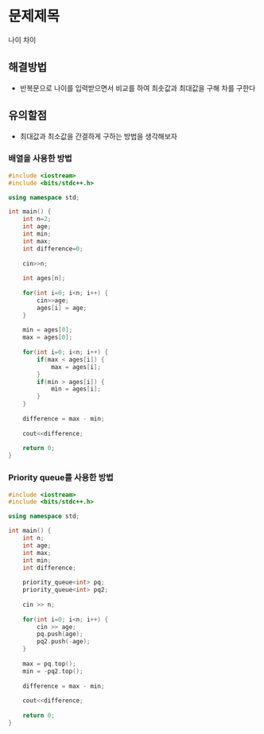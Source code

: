 # 문제제목
나이 차이
## 해결방법
- 반복문으로 나이를 입력받으면서 비교를 하여 최솟값과 최대값을 구해 차를 구한다
## 유의할점
- 최대값과 최소값을 간결하게 구하는 방법을 생각해보자

### 배열을 사용한 방법
```C++
#include <iostream>
#include <bits/stdc++.h>

using namespace std;

int main() {
	int n=2;
	int age;
	int min;
	int max;
	int difference=0;
	
	cin>>n;
	
	int ages[n];
	
	for(int i=0; i<n; i++) {
		cin>>age;
		ages[i] = age;
	}
	
	min = ages[0];
	max = ages[0];
	
	for(int i=0; i<n; i++) {
		if(max < ages[i]) {
			max = ages[i];
		}
		if(min > ages[i]) {
			min = ages[i];
		}
	}
	
	difference = max - min;
	
	cout<<difference;
	
	return 0;
}
```
### Priority queue를 사용한 방법
```C++
#include <iostream>
#include <bits/stdc++.h>

using namespace std;

int main() {
	int n;
	int age;
	int max;
	int min;
	int difference;
	
	priority_queue<int> pq;
	priority_queue<int> pq2;
	
	cin >> n;
	
	for(int i=0; i<n; i++) {
		cin >> age;
		pq.push(age);
    	pq2.push(-age);
	}
	
	max = pq.top();
	min = -pq2.top();
	
	difference = max - min;
	
	cout<<difference;
	
	return 0;
}
```
